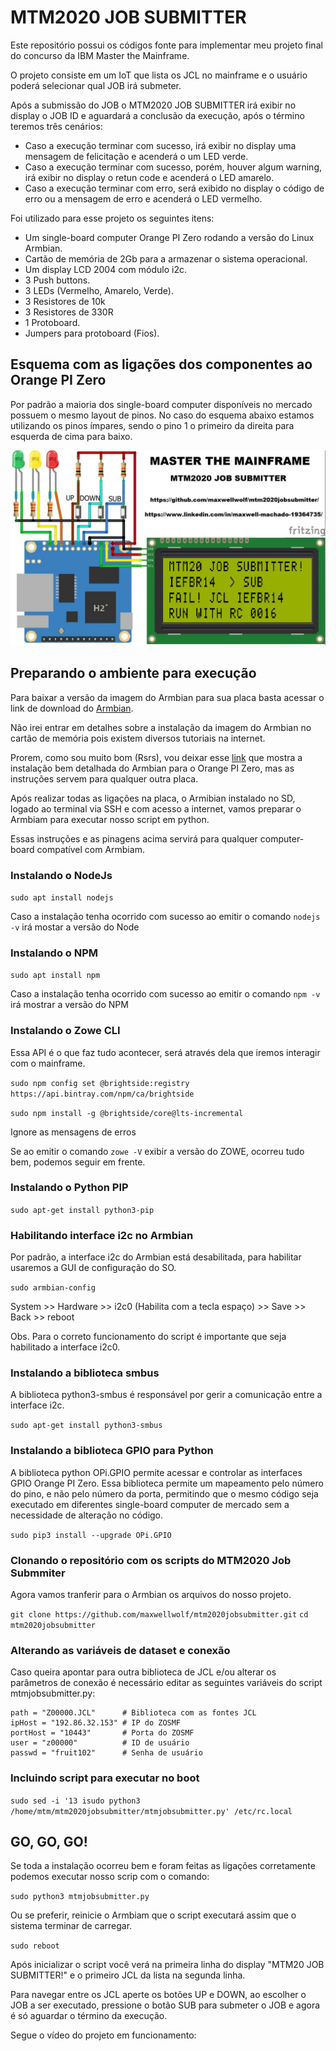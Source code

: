 # MTM2020 JOB SUBMITTER

Este repositório possui os códigos fonte para implementar meu projeto final do concurso da IBM Master the Mainframe.

O projeto consiste em um IoT que lista os JCL no mainframe e o usuário poderá selecionar qual JOB irá submeter.

Após a submissão do JOB o MTM2020 JOB SUBMITTER irá exibir no display o JOB ID e aguardará a conclusão da execução, após o término teremos três cenários:
* Caso a execução terminar com sucesso, irá exibir no display uma mensagem de felicitação e acenderá o um LED verde.
* Caso a execução terminar com sucesso, porém, houver algum warning, irá exibir no display o retun code e acenderá o LED amarelo.
* Caso a execução terminar com erro, será exibido no display o código de erro ou a mensagem de erro e acenderá o LED vermelho.

Foi utilizado para esse projeto os seguintes itens:
- Um single-board computer Orange PI Zero rodando a versão do Linux Armbian.
- Cartão de memória de 2Gb para a armazenar o sistema operacional.
- Um display LCD 2004 com módulo i2c.
- 3 Push buttons.
- 3 LEDs (Vermelho, Amarelo, Verde).
- 3 Resistores de 10k
- 3 Resistores de 330R
- 1 Protoboard.
- Jumpers para protoboard (Fios).

## Esquema com as ligações dos componentes ao Orange PI Zero

Por padrão a maioria dos single-board computer disponíveis no mercado possuem o mesmo layout de pinos.
No caso do esquema abaixo estamos utilizando os pinos ímpares, sendo o pino 1 o primeiro da direita para esquerda de cima para baixo.

![Schema](https://github.com/maxwellwolf/mtm2020jobsubmitter/blob/master/Pinouts.jpg?raw=true)

## Preparando o ambiente para execução

Para baixar a versão da imagem do Armbian para sua placa basta acessar o link de download do [Armbian](https://www.armbian.com/download/).

Não irei entrar em detalhes sobre a instalação da imagem do Armbian no cartão de memória pois existem diversos tutoriais na internet.

Prorem, como sou muito bom (Rsrs),  vou deixar esse [link](https://www.albertogonzalez.net/how-to-install-armbian-debian-on-an-orange-pi-zero/) que mostra a instalação bem detalhada do Armbian para o Orange PI Zero, mas as instruções servem para qualquer outra placa.

Após realizar todas as ligações na placa, o Armibian instalado no SD, logado ao terminal via SSH e com acesso a internet,  vamos preparar o Armbiam para executar nosso script em python.

Essas instruções e as pinagens acima servirá para qualquer computer-board compatível com Armbiam.


### Instalando o NodeJs

`sudo apt install nodejs`

Caso a instalação tenha ocorrido com sucesso ao emitir o comando `nodejs -v` irá mostar a versão do Node

### Instalando o NPM

`sudo apt install npm`

Caso a instalação tenha ocorrido com sucesso ao emitir o comando `npm -v` irá mostrar a versão do NPM

### Instalando o Zowe CLI

Essa API é o que faz tudo acontecer, será através dela que iremos interagir com o mainframe.

`sudo npm config set @brightside:registry https://api.bintray.com/npm/ca/brightside`

`sudo npm install -g @brightside/core@lts-incremental`

Ignore as mensagens de erros

Se ao emitir o comando `zowe -V` exibir a versão do ZOWE, ocorreu tudo bem, podemos seguir em frente.

### Instalando o Python PIP

`sudo apt-get install python3-pip`

### Habilitando interface i2c no Armbian

Por padrão, a interface i2c do Armbian está desabilitada, para habilitar usaremos a GUI de configuração do SO.

`sudo armbian-config`

System >> Hardware >> i2c0 (Habilita com a tecla espaço) >> Save >> Back >> reboot

Obs. Para o correto funcionamento do script é importante que seja habilitado a interface i2c0.

### Instalando a biblioteca smbus

A biblioteca python3-smbus é responsável por gerir a comunicação entre a interface i2c.

`sudo apt-get install python3-smbus`

### Instalando a biblioteca GPIO para Python

A biblioteca python OPi.GPIO permite acessar e controlar as interfaces GPIO Orange PI Zero.
Essa biblioteca permite um mapeamento pelo número do pino, e não pelo número da porta, permitindo que o mesmo código seja executado em diferentes single-board computer de mercado sem a necessidade de alteração no código.

`sudo pip3 install --upgrade OPi.GPIO`

### Clonando o repositório com os scripts do MTM2020 Job Submmiter

Agora vamos tranferir para o Armbian os arquivos do nosso projeto.

`git clone https://github.com/maxwellwolf/mtm2020jobsubmitter.git`
`cd mtm2020jobsubmitter`

### Alterando as variáveis de dataset e conexão

Caso queira apontar para outra biblioteca de JCL e/ou alterar os parâmetros de conexão é necessário editar as seguintes variáveis do script mtmjobsubmitter.py:

```
path = "Z00000.JCL"      # Biblioteca com as fontes JCL
ipHost = "192.86.32.153" # IP do ZOSMF
portHost = "10443"       # Porta do ZOSMF
user = "z00000"          # ID de usuário
passwd = "fruit102"      # Senha de usuário
```  

### Incluindo script para executar no boot

`sudo sed -i '13 isudo python3 /home/mtm/mtm2020jobsubmitter/mtmjobsubmitter.py' /etc/rc.local`

## GO, GO, GO!

Se toda a instalação ocorreu bem e foram feitas as ligações corretamente podemos executar nosso scrip com o comando:

`sudo python3 mtmjobsubmitter.py`

Ou se preferir, reinicie o Armbiam que o script executará assim que o sistema terminar de carregar.

`sudo reboot`

Após inicializar o script você verá na primeira linha do display "MTM20 JOB SUBMITTER!" e o primeiro JCL da lista na segunda linha.

Para navegar entre os JCL aperte os botões UP e DOWN, ao escolher o JOB a ser executado, pressione o botão SUB para submeter o JOB e agora é só aguardar o término da execução.

Segue o vídeo do projeto em funcionamento:
